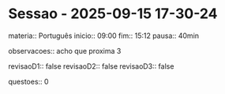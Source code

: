 # Sessao - 2025-09-15 17-30-24

materia:: Português
inicio:: 09:00
fim:: 15:12
pausa:: 40min

observacoes:: acho que proxima 3

revisaoD1:: false
revisaoD2:: false
revisaoD3:: false

questoes:: 0
